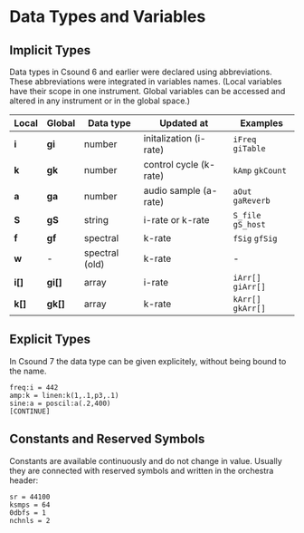 # Data Types and Variables

## Implicit Types

Data types in Csound 6 and earlier were declared using abbreviations. These abbreviations were integrated in variables names. (Local variables have their scope in one instrument. Global variables can be accessed and altered in any instrument or in the global space.)

| Local | Global | Data type | Updated at | Examples
| ------ | --------- | --------- | ---------- | ------- |
| **i** | **gi** | number | initalization (i-rate) | `iFreq` `giTable` |
| **k** | **gk** | number | control cycle (k-rate) | `kAmp` `gkCount` |
| **a** | **ga** | number | audio sample (a-rate) | `aOut` `gaReverb` |
| **S** | **gS** | string | i-rate or k-rate | `S_file` `gS_host` |
| **f** | **gf** | spectral | k-rate | `fSig` `gfSig` |
| **w** | - | spectral (old) | k-rate | - |
| **i[]** | **gi[]** | array | i-rate | `iArr[]` `giArr[]` |
| **k[]** | **gk[]** | array | k-rate | `kArr[]` `gkArr[]` |


## Explicit Types

In Csound 7 the data type can be given explicitely, without being bound to the name. 

```
freq:i = 442
amp:k = linen:k(1,.1,p3,.1)
sine:a = poscil:a(.2,400)
[CONTINUE]
```

## Constants and Reserved Symbols

Constants are available continuously and do not change in value. Usually they are connected with reserved symbols and written in the orchestra header:

```
sr = 44100
ksmps = 64
0dbfs = 1
nchnls = 2
```

